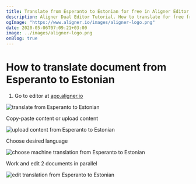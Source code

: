 ```yaml
---
title: Translate from Esperanto to Estonian for free in Aligner Editor
description: Aligner Dual Editor Tutorial. How to translate for free from Esperanto to Estonian. Aligner is multilingual document management platform. 
ogImage: "https://www.aligner.io/images/aligner-logo.png"
date: 2020-05-06T07:09:21+03:00
image: ../images/aligner-logo.png
onBlog: true
---
```


# How to translate document from Esperanto to Estonian

1. Go to editor at [app.aligner.io](https://app.aligner.io "Aligner App web page")

![translate from Esperanto to Estonian](../aligner-blank-editor.png "translate from Esperanto to Estonian")

Copy-paste content or upload content

![upload content from Esperanto to Estonian](../aligner-uploaded-document.png "upload content from Esperanto to Estonian")

Choose desired language

![choose machine translation from Esperanto to Estonian](../aligner-language-dropdown.png "choose machine translation from Esperanto to Estonian")

Work and edit 2 documents in parallel

![edit translation from Esperanto to Estonian](../aligner-double-sitded-editor.png "edit translation from Esperanto to Estonian")

